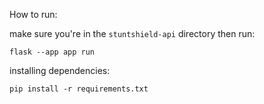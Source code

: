 How to run:

make sure you're in the `stuntshield-api` directory then run:

`flask --app app run`

installing dependencies:

`pip install -r requirements.txt`
